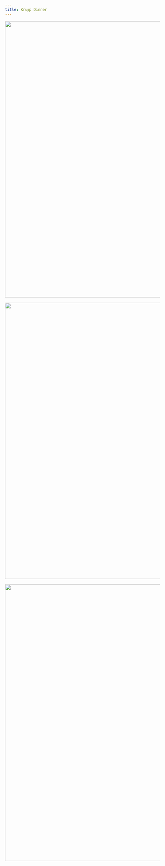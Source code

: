 ```yaml
---
title: Krupp Dinner
---
```

<center>
<Image width="900" height="900" objectFit="cover" src=/gallery/krupp/1.JPG></Image>
</center>
<br>
<center>
<Image width="900" height="900" objectFit="cover" src=/gallery/krupp/2.jpg></Image>
</center>
<br>
<center>
<Image width="900" height="900" objectFit="cover" src=/gallery/krupp/3.jpg></Image>
</center>
<br>